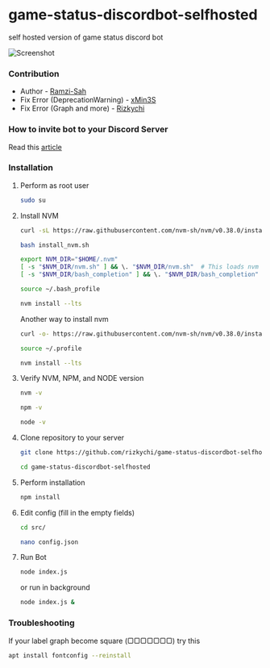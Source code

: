 # game-status-discordbot-selfhosted
self hosted version of game status discord bot

![Screenshot](https://i.ibb.co/s1SCHhp/image.png)
### Contribution
- Author - [Ramzi-Sah](https://github.com/Ramzi-Sah)
- Fix Error (DeprecationWarning) - [xMin3S](https://github.com/xMin3S)
- Fix Error (Graph and more) - [Rizkychi](https://github.com/rizkychi)

### How to invite bot to your Discord Server
Read this [article](https://help.pebblehost.com/en/article/how-to-invite-your-bot-to-a-discord-server-1asdlyg/)

### Installation
1. Perform as root user
    ```sh
    sudo su
    ```
2. Install NVM
    ```sh
    curl -sL https://raw.githubusercontent.com/nvm-sh/nvm/v0.38.0/install.sh -o install_nvm.sh
    ```
    ```sh
    bash install_nvm.sh
    ```
    ```sh
    export NVM_DIR="$HOME/.nvm"
    [ -s "$NVM_DIR/nvm.sh" ] && \. "$NVM_DIR/nvm.sh"  # This loads nvm
    [ -s "$NVM_DIR/bash_completion" ] && \. "$NVM_DIR/bash_completion"  # This loads nvm bash_completion
    ```
    ```sh
    source ~/.bash_profile
    ```
    ```sh
    nvm install --lts
    ```
    Another way to install nvm
    ```sh
    curl -o- https://raw.githubusercontent.com/nvm-sh/nvm/v0.38.0/install.sh | bash
    ```
    ```sh
    source ~/.profile
    ```
    ```sh
    nvm install --lts
    ```
2. Verify NVM, NPM, and NODE version
    ```sh
    nvm -v
    ```
    ```sh
    npm -v
    ```
    ```sh
    node -v
    ````
3. Clone repository to your server
    ```sh
    git clone https://github.com/rizkychi/game-status-discordbot-selfhosted.git
    ```
    ```sh 
    cd game-status-discordbot-selfhosted
    ```
4. Perform installation
    ```sh
    npm install
    ```
5. Edit config (fill in the empty fields)
    ```sh
    cd src/
    ```
    ```sh
    nano config.json
    ````
6. Run Bot
    ```sh
    node index.js
    ```
    or run in background
     ```sh
    node index.js &
    ```
### Troubleshooting
If your label graph become square (▢▢▢▢▢▢▢)
try this
```sh
apt install fontconfig --reinstall
```
